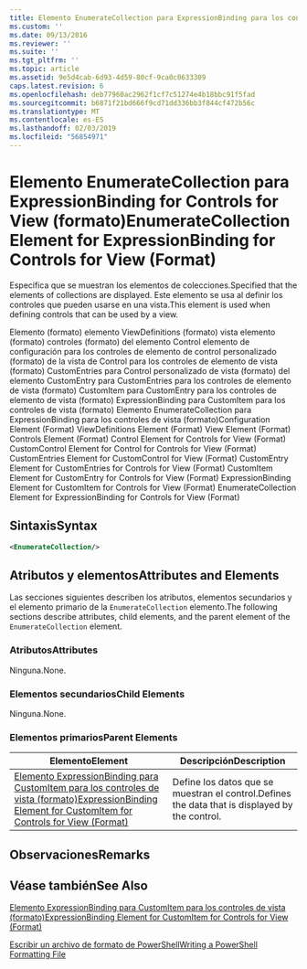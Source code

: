```yaml
---
title: Elemento EnumerateCollection para ExpressionBinding para los controles de vista (formato) | Microsoft Docs
ms.custom: ''
ms.date: 09/13/2016
ms.reviewer: ''
ms.suite: ''
ms.tgt_pltfrm: ''
ms.topic: article
ms.assetid: 9e5d4cab-6d93-4d59-80cf-9ca0c0633309
caps.latest.revision: 6
ms.openlocfilehash: deb77960ac2962f1cf7c51274e4b18bbc91f5fad
ms.sourcegitcommit: b6871f21bd666f9cd71dd336bb3f844cf472b56c
ms.translationtype: MT
ms.contentlocale: es-ES
ms.lasthandoff: 02/03/2019
ms.locfileid: "56854971"
---
```

# <a name="enumeratecollection-element-for-expressionbinding-for-controls-for-view-format"></a><span data-ttu-id="55788-102">Elemento EnumerateCollection para ExpressionBinding for Controls for View (formato)</span><span class="sxs-lookup"><span data-stu-id="55788-102">EnumerateCollection Element for ExpressionBinding for Controls for View (Format)</span></span>

<span data-ttu-id="55788-103">Especifica que se muestran los elementos de colecciones.</span><span class="sxs-lookup"><span data-stu-id="55788-103">Specified that the elements of collections are displayed.</span></span> <span data-ttu-id="55788-104">Este elemento se usa al definir los controles que pueden usarse en una vista.</span><span class="sxs-lookup"><span data-stu-id="55788-104">This element is used when defining controls that can be used by a view.</span></span>

<span data-ttu-id="55788-105">Elemento (formato) elemento ViewDefinitions (formato) vista elemento (formato) controles (formato) del elemento Control elemento de configuración para los controles de elemento de control personalizado (formato) de la vista de Control para los controles de elemento de vista (formato) CustomEntries para Control personalizado de vista (formato) del elemento CustomEntry para CustomEntries para los controles de elemento de vista (formato) CustomItem para CustomEntry para los controles de elemento de vista (formato) ExpressionBinding para CustomItem para los controles de vista (formato) Elemento EnumerateCollection para ExpressionBinding para los controles de vista (formato)</span><span class="sxs-lookup"><span data-stu-id="55788-105">Configuration Element (Format) ViewDefinitions Element (Format) View Element (Format) Controls Element (Format) Control Element for Controls for View (Format) CustomControl Element for Control for Controls for View (Format) CustomEntries Element for CustomControl for View (Format) CustomEntry Element for CustomEntries for Controls for View (Format) CustomItem Element for CustomEntry for Controls for View (Format) ExpressionBinding Element for CustomItem for Controls for View (Format) EnumerateCollection Element for ExpressionBinding for Controls for View (Format)</span></span>

## <a name="syntax"></a><span data-ttu-id="55788-106">Sintaxis</span><span class="sxs-lookup"><span data-stu-id="55788-106">Syntax</span></span>

```xml
<EnumerateCollection/>
```

## <a name="attributes-and-elements"></a><span data-ttu-id="55788-107">Atributos y elementos</span><span class="sxs-lookup"><span data-stu-id="55788-107">Attributes and Elements</span></span>

<span data-ttu-id="55788-108">Las secciones siguientes describen los atributos, elementos secundarios y el elemento primario de la `EnumerateCollection` elemento.</span><span class="sxs-lookup"><span data-stu-id="55788-108">The following sections describe attributes, child elements, and the parent element of the `EnumerateCollection` element.</span></span>

### <a name="attributes"></a><span data-ttu-id="55788-109">Atributos</span><span class="sxs-lookup"><span data-stu-id="55788-109">Attributes</span></span>

<span data-ttu-id="55788-110">Ninguna.</span><span class="sxs-lookup"><span data-stu-id="55788-110">None.</span></span>

### <a name="child-elements"></a><span data-ttu-id="55788-111">Elementos secundarios</span><span class="sxs-lookup"><span data-stu-id="55788-111">Child Elements</span></span>

<span data-ttu-id="55788-112">Ninguna.</span><span class="sxs-lookup"><span data-stu-id="55788-112">None.</span></span>

### <a name="parent-elements"></a><span data-ttu-id="55788-113">Elementos primarios</span><span class="sxs-lookup"><span data-stu-id="55788-113">Parent Elements</span></span>

|<span data-ttu-id="55788-114">Elemento</span><span class="sxs-lookup"><span data-stu-id="55788-114">Element</span></span>|<span data-ttu-id="55788-115">Descripción</span><span class="sxs-lookup"><span data-stu-id="55788-115">Description</span></span>|
|-------------|-----------------|
|[<span data-ttu-id="55788-116">Elemento ExpressionBinding para CustomItem para los controles de vista (formato)</span><span class="sxs-lookup"><span data-stu-id="55788-116">ExpressionBinding Element for CustomItem for Controls for View (Format)</span></span>](./expressionbinding-element-for-customitem-for-controls-for-view-format.md)|<span data-ttu-id="55788-117">Define los datos que se muestran el control.</span><span class="sxs-lookup"><span data-stu-id="55788-117">Defines the data that is displayed by the control.</span></span>|

## <a name="remarks"></a><span data-ttu-id="55788-118">Observaciones</span><span class="sxs-lookup"><span data-stu-id="55788-118">Remarks</span></span>

## <a name="see-also"></a><span data-ttu-id="55788-119">Véase también</span><span class="sxs-lookup"><span data-stu-id="55788-119">See Also</span></span>

[<span data-ttu-id="55788-120">Elemento ExpressionBinding para CustomItem para los controles de vista (formato)</span><span class="sxs-lookup"><span data-stu-id="55788-120">ExpressionBinding Element for CustomItem for Controls for View (Format)</span></span>](./expressionbinding-element-for-customitem-for-controls-for-view-format.md)

[<span data-ttu-id="55788-121">Escribir un archivo de formato de PowerShell</span><span class="sxs-lookup"><span data-stu-id="55788-121">Writing a PowerShell Formatting File</span></span>](./writing-a-powershell-formatting-file.md)

